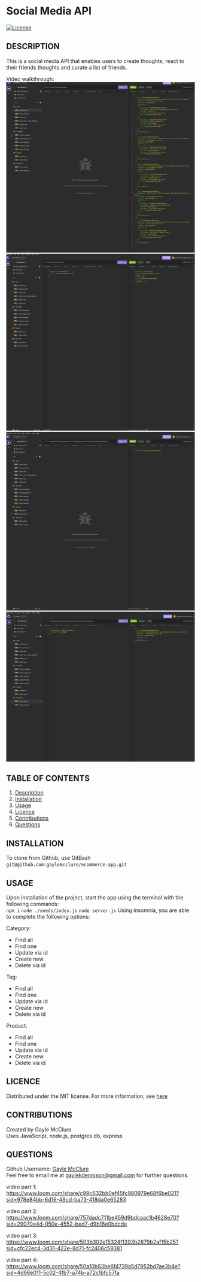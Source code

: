 # Social Media API


[![License](https://img.shields.io/badge/License-MIT-blue.svg)](https://opensource.org/licenses/MIT)
  
## DESCRIPTION
This is a social media API that enables users to create thoughts, react to their friends thoughts and curate a list of friends. 


Video walkthrough:
[![alt text](Assets/part1.png)](https://www.loom.com/share/ae637328365c43bc836597f92e8c63d9?sid=51d7ac87-c9e5-4e69-9804-05b03db4cce3)
[![alt text](Assets/part2.png)](https://www.loom.com/share/58dcbb20bdea4747a92aee8980ae5b38?sid=161c986e-e55d-4acf-b207-3dc96dd58002)
[![alt text](Assets/part3.png)](https://www.loom.com/share/58dcbb20bdea4747a92aee8980ae5b38?sid=161c986e-e55d-4acf-b207-3dc96dd58002)
[![alt text](Assets/part4.png)](https://www.loom.com/share/58dcbb20bdea4747a92aee8980ae5b38?sid=161c986e-e55d-4acf-b207-3dc96dd58002)


  ## TABLE OF CONTENTS
  
  <ol>
  <li><a href="#description">Description</a></li>
  <li><a href="#installation">Installation</a></li>
  <li><a href="#usage">Usage</a></li>
  <li><a href="#licence">Licence</a> </li>
  <li><a href="#contributions">Contributions</a></li>
  <li><a href="#questions">Questions</a></li>
  </ol>
  
  ## INSTALLATION
To clone from Github, use GitBash   
```git@github.com:gaylemcclure/ecommerce-app.git```
  
  ## USAGE
  Upon installation of the project, start the app using the terminal with the following commands:   
  ```npm i```
  ```node ./seeds/index.js```
  ```node server.js```
Using insomnia, you are able to complete the following options:

Category:
 - Find all
 - Find one
 - Update via id
 - Create new
 - Delete via id

Tag:
 - Find all
 - Find one
 - Update via id
 - Create new
 - Delete via id

 Product:
 - Find all
 - Find one
 - Update via id
 - Create new
 - Delete via id

 
  
  ## LICENCE
  Distributed under the MIT license. For more information, see <a href=https://opensource.org/licenses/MIT>here</a>
  
  ## CONTRIBUTIONS
  Created by Gayle McClure   
  Uses JavaScript, node.js, postgres db, express
  
  
  ## QUESTIONS
  Github Username: <a href='https://github.com/gaylemcclure'>Gayle McClure</a>  
  Feel free to email me at gaylekdennison@gmail.com for further questions. 


video part 1: https://www.loom.com/share/c99c632bb0ef45fc980979e68f6be021?sid=978e84bb-6d16-48cd-ba73-418da0e65283

video part 2: https://www.loom.com/share/757dadc711be459d9bdcaac1b4628e70?sid=29070e4d-050e-4552-bed7-d9b16e0bdcde

video part 3: https://www.loom.com/share/503b302e15324f1393b2879b2af15b25?sid=cfc22ec4-3d31-422e-8d71-fc2406c59381

video part 4: https://www.loom.com/share/50a10b83be6f4739a5d7952bd7ae3b4e?sid=4d96e011-5c02-4fb7-a74b-a72c1bfc57fa

